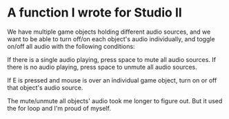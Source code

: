 # A function I wrote for Studio II

We have multiple game objects holding different audio sources, and we want to be able to turn off/on each object's audio individually, and toggle on/off all audio with the following conditions:

If there is a single audio playing, press space to mute all audio sources.
If there is no audio playing, press space to unmute all audio sources.

If E is pressed and mouse is over an individual game object, turn on or off that object's audio source.

The mute/unmute all objects' audio took me longer to figure out. But it used the for loop and I'm proud of myself.
